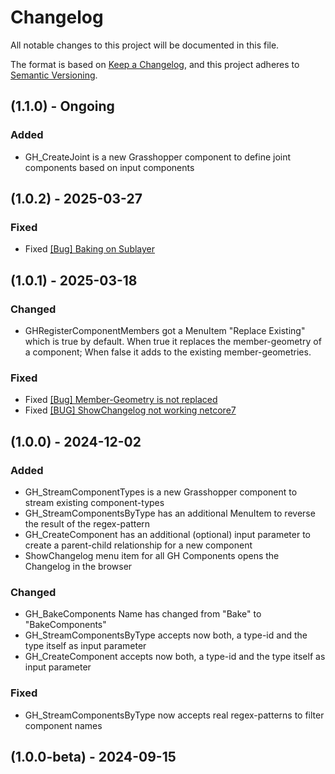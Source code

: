 # Changelog

All notable changes to this project will be documented in this file.

The format is based on [Keep a Changelog](https://keepachangelog.com/en/1.1.0/),
and this project adheres to [Semantic Versioning](https://semver.org/spec/v2.0.0.html).


## (1.1.0) - Ongoing

### Added
- GH_CreateJoint is a new Grasshopper component to define joint components based on input components

## (1.0.2) - 2025-03-27
### Fixed
- Fixed [[Bug] Baking on Sublayer](https://github.com/design-to-production/D2P-Components/issues/33)
 
## (1.0.1) - 2025-03-18

### Changed
- GHRegisterComponentMembers got a MenuItem "Replace Existing" which is true by default. When true it replaces the member-geometry of a component; When false it adds to the existing member-geometries.

### Fixed
- Fixed [[Bug] Member-Geometry is not replaced](https://github.com/design-to-production/D2P-Components/issues/23)
- Fixed [[BUG] ShowChangelog not working netcore7](https://github.com/design-to-production/D2P-Components/issues/21)

## (1.0.0) - 2024-12-02

### Added

- GH_StreamComponentTypes is a new Grasshopper component to stream existing component-types
- GH_StreamComponentsByType has an additional MenuItem to reverse the result of the regex-pattern
- GH_CreateComponent has an additional (optional) input parameter to create a parent-child relationship for a new component
- ShowChangelog menu item for all GH Components opens the Changelog in the browser

### Changed

- GH_BakeComponents Name has changed from "Bake" to "BakeComponents"
- GH_StreamComponentsByType accepts now both, a type-id and the type itself as input parameter
- GH_CreateComponent accepts now both, a type-id and the type itself as input parameter

### Fixed
- GH_StreamComponentsByType now accepts real regex-patterns to filter component names

## (1.0.0-beta) - 2024-09-15

[unreleased]: https://github.com/design-to-production/D2P-Components/tree/v1.0.0

[1.0.0-beta]: https://github.com/design-to-production/D2P-Components/tree/c1305e7056bfe2cb6514c94fada562b278fbf244